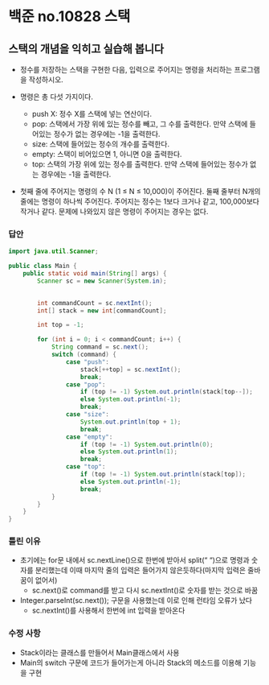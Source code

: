 # 백준 no.10828 스택
## 스택의 개념을 익히고 실습해 봅니다
* 정수를 저장하는 스택을 구현한 다음, 입력으로 주어지는 명령을 처리하는 프로그램을 작성하시오.

* 명령은 총 다섯 가지이다.
	* push X: 정수 X를 스택에 넣는 연산이다.
	* pop: 스택에서 가장 위에 있는 정수를 빼고, 그 수를 출력한다. 만약 스택에 들어있는 정수가 없는 경우에는 -1을 출력한다.
	* size: 스택에 들어있는 정수의 개수를 출력한다.
	* empty: 스택이 비어있으면 1, 아니면 0을 출력한다.
	* top: 스택의 가장 위에 있는 정수를 출력한다. 만약 스택에 들어있는 정수가 없는 경우에는 -1을 출력한다.

* 첫째 줄에 주어지는 명령의 수 N (1 ≤ N ≤ 10,000)이 주어진다. 둘째 줄부터 N개의 줄에는 명령이 하나씩 주어진다. 주어지는 정수는 1보다 크거나 같고, 100,000보다 작거나 같다. 문제에 나와있지 않은 명령이 주어지는 경우는 없다.

### 답안
``` java
import java.util.Scanner;

public class Main {
	public static void main(String[] args) {
		Scanner sc = new Scanner(System.in);

		
		int commandCount = sc.nextInt();
		int[] stack = new int[commandCount];

		int top = -1;

		for (int i = 0; i < commandCount; i++) {
			String command = sc.next();
			switch (command) {
				case "push":
					stack[++top] = sc.nextInt();
					break;
				case "pop":
					if (top != -1) System.out.println(stack[top--]);
					else System.out.println(-1);
					break;
				case "size":
					System.out.println(top + 1);
					break;
				case "empty":
					if (top != -1) System.out.println(0);
					else System.out.println(1);
					break;
				case "top":
					if (top != -1) System.out.println(stack[top]);
					else System.out.println(-1);
					break;
			}
		}
	}
}
```


### 틀린 이유
* 초기에는 for문 내에서 sc.nextLine()으로 한번에 받아서 split(“ “)으로 명령과 숫자를 분리했는데 이때 마지막 줄의 입력은 들어가지 않은듯하다(마지막 입력은 줄바꿈이 없어서) 
	* sc.next()로 command를 받고 다시 sc.nextInt()로 숫자를 받는 것으로 바꿈
* Integer.parseInt(sc.next()); 구문을 사용했는데 이로 인해 런타임 오류가 났다
	* sc.nextInt()를 사용해서 한번에 int 입력을 받아온다


### 수정 사항
* Stack이라는 클래스를 만들어서 Main클래스에서 사용
* Main의 switch 구문에 코드가 들어가는게 아니라 Stack의 메소드를 이용해 기능을 구현








